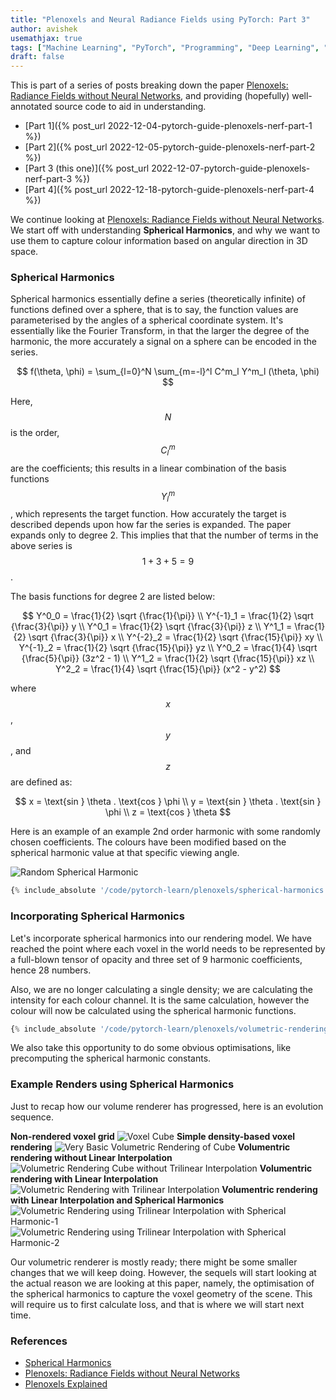 ```yaml
---
title: "Plenoxels and Neural Radiance Fields using PyTorch: Part 3"
author: avishek
usemathjax: true
tags: ["Machine Learning", "PyTorch", "Programming", "Deep Learning", "Neural Radiance Fields", "Machine Vision"]
draft: false
---
```


This is part of a series of posts breaking down the paper [Plenoxels: Radiance Fields without Neural Networks](https://arxiv.org/abs/2112.05131), and providing (hopefully) well-annotated source code to aid in understanding.

- [Part 1]({% post_url 2022-12-04-pytorch-guide-plenoxels-nerf-part-1 %})
- [Part 2]({% post_url 2022-12-05-pytorch-guide-plenoxels-nerf-part-2 %})
- [Part 3 (this one)]({% post_url 2022-12-07-pytorch-guide-plenoxels-nerf-part-3 %})
- [Part 4]({% post_url 2022-12-18-pytorch-guide-plenoxels-nerf-part-4 %})

We continue looking at [Plenoxels: Radiance Fields without Neural Networks](https://arxiv.org/abs/2112.05131). We start off with understanding **Spherical Harmonics**, and why we want to use them to capture colour information based on angular direction in 3D space.

### Spherical Harmonics

Spherical harmonics essentially define a series (theoretically infinite) of functions defined over a sphere, that is to say, the function values are parameterised by the angles of a spherical coordinate system. It's essentially like the Fourier Transform, in that the larger the degree of the harmonic, the more accurately a signal on a sphere can be encoded in the series.

$$
f(\theta, \phi) = \sum_{l=0}^N \sum_{m=-l}^l C^m_l Y^m_l (\theta, \phi)
$$

Here, $$N$$ is the order, $$C^m_l$$ are the coefficients; this results in a linear combination of the basis functions $$Y^m_l$$, which represents the target function. How accurately the target is described depends upon how far the series is expanded. The paper expands only to degree 2. This implies that that the number of terms in the above series is $$1+3+5=9$$.

The basis functions for degree 2 are listed below:

$$
Y^0_0 = \frac{1}{2} \sqrt {\frac{1}{\pi}} \\
Y^{-1}_1 = \frac{1}{2} \sqrt {\frac{3}{\pi}} y \\
Y^0_1 = \frac{1}{2} \sqrt {\frac{3}{\pi}} z \\
Y^1_1 = \frac{1}{2} \sqrt {\frac{3}{\pi}} x \\
Y^{-2}_2 = \frac{1}{2} \sqrt {\frac{15}{\pi}} xy \\
Y^{-1}_2 = \frac{1}{2} \sqrt {\frac{15}{\pi}} yz \\
Y^0_2 = \frac{1}{4} \sqrt {\frac{5}{\pi}} (3z^2 - 1) \\
Y^1_2 = \frac{1}{2} \sqrt {\frac{15}{\pi}} xz \\
Y^2_2 = \frac{1}{4} \sqrt {\frac{15}{\pi}} (x^2 - y^2)
$$

where $$x$$, $$y$$, and $$z$$ are defined as:

$$
x = \text{sin } \theta . \text{cos } \phi \\
y = \text{sin } \theta . \text{sin } \phi \\
z = \text{cos } \theta
$$

Here is an example of an example 2nd order harmonic with some randomly chosen coefficients. The colours have been modified based on the spherical harmonic value at that specific viewing angle.

![Random Spherical Harmonic](/assets/images/random-spherical-harmonic.png)

```python
{% include_absolute '/code/pytorch-learn/plenoxels/spherical-harmonics.py' %}
```
### Incorporating Spherical Harmonics

Let's incorporate spherical harmonics into our rendering model. We have reached the point where each voxel in the world needs to be represented by a full-blown tensor of opacity and three set of 9 harmonic coefficients, hence 28 numbers.

Also, we are no longer calculating a single density; we are calculating the intensity for each colour channel. It is the same calculation, however the colour will now be calculated using the spherical harmonic functions.

```python
{% include_absolute '/code/pytorch-learn/plenoxels/volumetric-rendering-with-trilinear-interpolation-higher-sampling-rate-spherical-harmonics.py' %}
```
We also take this opportunity to do some obvious optimisations, like precomputing the spherical harmonic constants.

### Example Renders using Spherical Harmonics

Just to recap how our volume renderer has progressed, here is an evolution sequence.

**Non-rendered voxel grid**
![Voxel Cube](/assets/images/voxel-cube.png)
**Simple density-based voxel rendering**
![Very Basic Volumetric Rendering of Cube](/assets/images/basic-volumetric-rendering-cube.png)
**Volumentric rendering without Linear Interpolation**
![Volumetric Rendering Cube without Trilinear Interpolation](/assets/images/volumetric-rendering-cube-without-trilinear-interpolation.png)
**Volumentric rendering with Linear Interpolation**
![Volumetric Rendering with Trilinear Interpolation](/assets/images/volumetric-rendering-cube-trilinear-interpolation.png)
**Volumentric rendering with Linear Interpolation and Spherical Harmonics**
![Volumetric Rendering using Trilinear Interpolation with Spherical Harmonic-1](/assets/images/volumetric-rendering-trilinear-interpolation-spherical-harmonics.png)
![Volumetric Rendering using Trilinear Interpolation with Spherical Harmonic-2](/assets/images/volumetric-rendering-trilinear-interpolation-spherical-harmonics-box-in-box.png)

Our volumetric renderer is mostly ready; there might be some smaller changes that we will keep doing. However, the sequels will start looking at the actual reason we are looking at this paper, namely, the optimisation of the spherical harmonics to capture the voxel geometry of the scene. This will require us to first calculate loss, and that is where we will start next time.

### References

- [Spherical Harmonics](https://patapom.com/blog/SHPortal/#fn:2)
- [Plenoxels: Radiance Fields without Neural Networks](https://arxiv.org/abs/2112.05131)
- [Plenoxels Explained](https://deeprender.ai/blog/plenoxels-radiance-fields-without-neural-networks)
